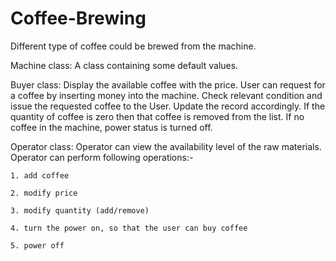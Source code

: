 # Coffee-Brewing
Different type of coffee could be brewed from the machine.

Machine class:
A class containing some default values.

Buyer class:
Display the available coffee with the price.
User can request for a coffee by inserting money into the machine.
Check relevant condition and issue the requested coffee to the User.
Update the record accordingly.
If the quantity of coffee is zero then that coffee is removed from the list.
If no coffee in the machine, power status is turned off.

Operator class:
Operator can view the availability level of the raw materials.
Operator can perform following operations:-

    1. add coffee
    
    2. modify price
    
    3. modify quantity (add/remove)
    
    4. turn the power on, so that the user can buy coffee
    
    5. power off

